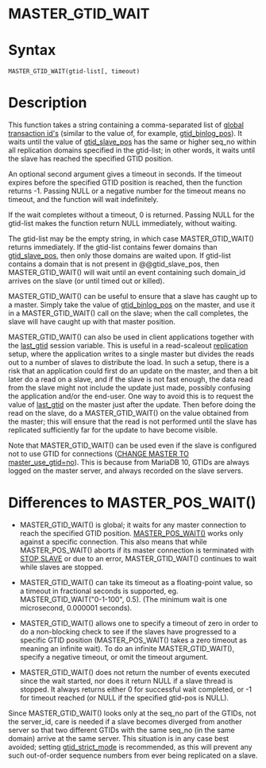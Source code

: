 # MASTER_GTID_WAIT

#

# Syntax

```
MASTER_GTID_WAIT(gtid-list[, timeout)
```

#

# Description

This function takes a string containing a comma-separated list of [global transaction id's](/en/global-transaction-id/)
(similar to the value of, for example, [gtid_binlog_pos](/en/global-transaction-id/#gtid_binlog_pos)). It waits until the value of [gtid_slave_pos](/en/global-transaction-id/#gtid_slave_pos) has the same or higher seq_no within all replication domains specified in the gtid-list; in other words, it waits until the slave has
reached the specified GTID position.

An optional second argument gives a timeout in seconds. If the timeout
expires before the specified GTID position is reached, then the function
returns -1. Passing NULL or a negative number for the timeout means no timeout, and the function will wait indefinitely.

If the wait completes without a timeout, 0 is returned. Passing NULL for the
 gtid-list makes the function return NULL immediately, without waiting.

The gtid-list may be the empty string, in which case MASTER_GTID_WAIT()
returns immediately. If the gtid-list contains fewer domains than
[gtid_slave_pos](/en/global-transaction-id/#gtid_slave_pos), then only those domains are waited upon. If gtid-list
contains a domain that is not present in @@gtid_slave_pos, then
MASTER_GTID_WAIT() will wait until an event containing such domain_id arrives
on the slave (or until timed out or killed).

MASTER_GTID_WAIT() can be useful to ensure that a slave has caught up to
a master. Simply take the value of [gtid_binlog_pos](/en/global-transaction-id/#gtid_binlog_pos) on the master, and use it in a MASTER_GTID_WAIT() call on the slave; when the call completes, the slave
will have caught up with that master position.

MASTER_GTID_WAIT() can also be used in client applications together with the
[last_gtid](/en/global-transaction-id/#last_gtid) session variable. This is useful in a read-scaleout [replication](https://app.gitbook.com/s/aEnK0ZXmUbJzqQrTjFyb/mariadb-community-server/mariadb-releases/compatibility-differences/replication-compatibility-between-mariadb-and-mysql) setup, where the application writes to a single master but divides the
reads out to a number of slaves to distribute the load. In such a setup, there
is a risk that an application could first do an update on the master, and then
a bit later do a read on a slave, and if the slave is not fast enough, the
data read from the slave might not include the update just made, possibly
confusing the application and/or the end-user. One way to avoid this is to
request the value of [last_gtid](/en/global-transaction-id/#last_gtid) on the master just after the update. Then
before doing the read on the slave, do a MASTER_GTID_WAIT() on the value
obtained from the master; this will ensure that the read is not performed
until the slave has replicated sufficiently far for the update to have become
visible.

Note that MASTER_GTID_WAIT() can be used even if the slave is configured not
to use GTID for connections ([CHANGE MASTER TO master_use_gtid=no](../../../administrative-sql-statements/replication-commands/change-master-to.md#master_use_gtid)). This is
because from MariaDB 10, GTIDs are always logged on the master server, and
always recorded on the slave servers.

#

# Differences to MASTER_POS_WAIT()

* MASTER_GTID_WAIT() is global; it waits for any master connection to reach
 the specified GTID position. [MASTER_POS_WAIT()](master_pos_wait.md) works only against a
 specific connection. This also means that while MASTER_POS_WAIT() aborts if
 its master connection is terminated with [STOP SLAVE](/en/stop-slave/) or due to an error,
 MASTER_GTID_WAIT() continues to wait while slaves are stopped.

* MASTER_GTID_WAIT() can take its timeout as a floating-point value, so a
 timeout in fractional seconds is supported, eg. MASTER_GTID_WAIT("0-1-100",
 0.5). (The minimum wait is one microsecond, 0.000001 seconds).

* MASTER_GTID_WAIT() allows one to specify a timeout of zero in order to do a
 non-blocking check to see if the slaves have progressed to a specific GTID position
 (MASTER_POS_WAIT() takes a zero timeout as meaning an infinite wait). To do
 an infinite MASTER_GTID_WAIT(), specify a negative timeout, or omit the
 timeout argument.

* MASTER_GTID_WAIT() does not return the number of events executed since the
 wait started, nor does it return NULL if a slave thread is stopped. It
 always returns either 0 for successful wait completed, or -1 for timeout
 reached (or NULL if the specified gtid-pos is NULL).

Since MASTER_GTID_WAIT() looks only at the seq_no part of the GTIDs, not the
server_id, care is needed if a slave becomes diverged from another server so
that two different GTIDs with the same seq_no (in the same domain) arrive at
the same server. This situation is in any case best avoided; setting
[gtid_strict_mode](/en/global-transaction-id/#gtid_strict_mode) is recommended, as this will prevent any such out-of-order sequence numbers from ever being replicated on a slave.
